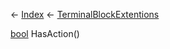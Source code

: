 ← [Index](Api-Index) ← [TerminalBlockExtentions](Sandbox.ModAPI.Ingame.TerminalBlockExtentions)

[bool](System.Boolean) HasAction()